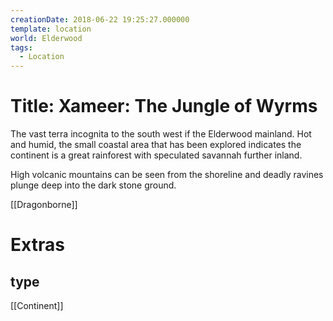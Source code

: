 ```yaml
---
creationDate: 2018-06-22 19:25:27.000000
template: location
world: Elderwood
tags:
  - Location
---
```


# Title: Xameer: The Jungle of Wyrms

The vast terra incognita to the south west if the Elderwood mainland. Hot and humid, the small coastal area that has been explored indicates the continent is a great rainforest with speculated savannah further inland.

High volcanic mountains can be seen from the shoreline and deadly ravines plunge deep into the dark stone ground.

[[Dragonborne]]
# Extras


## type

[[Continent]]
